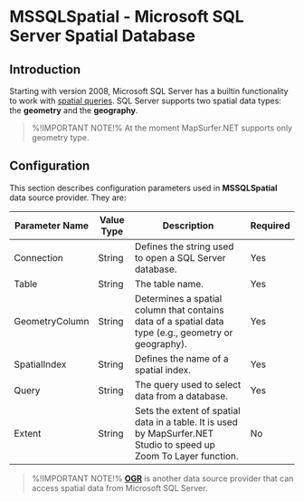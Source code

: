 # MSSQLSpatial - Microsoft SQL Server Spatial Database

## Introduction

Starting with version 2008, Microsoft SQL Server has a builtin functionality to work with [spatial queries](https://msdn.microsoft.com/en-us/library/bb933790.aspx). SQL Server supports two spatial data types: the **geometry** and the **geography**.

> %!IMPORTANT NOTE!% At the moment MapSurfer.NET supports only geometry type.

## Configuration

This section describes configuration parameters used in **MSSQLSpatial** data source provider. They are:

Parameter Name | Value Type | Description | Required
------------ | ------------- | ------------- | -------------
Connection | String |  Defines the string used to open a SQL Server database. | Yes
Table | String | The table name. | Yes
GeometryColumn | String | Determines a spatial column that contains data of a spatial data type (e.g., geometry or geography). | Yes
SpatialIndex | String | Defines the name of a spatial index. | Yes
Query | String | The query used to select data from a database. | Yes
Extent | String | Sets the extent of spatial data in a table. It is used by MapSurfer.NET Studio to speed up Zoom To Layer function.| No


> %!IMPORTANT NOTE!% **[OGR](usermanual/data_sources/vector/ogr.md)** is another data source provider that can access spatial data from Microsoft SQL Server.
